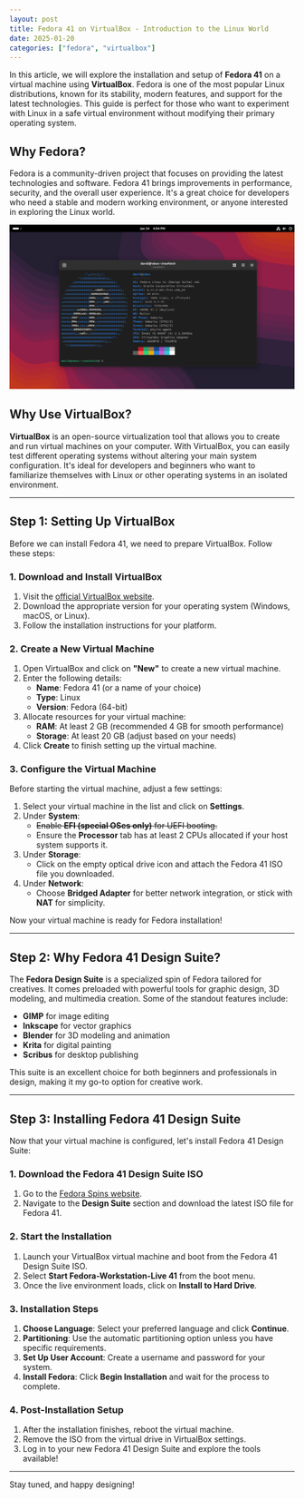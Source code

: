 ```yaml
---
layout: post
title: Fedora 41 on VirtualBox - Introduction to the Linux World
date: 2025-01-20
categories: ["fedora", "virtualbox"]
---
```


In this article, we will explore the installation and setup of **Fedora 41** on a virtual machine using **VirtualBox**. Fedora is one of the most popular Linux distributions, known for its stability, modern features, and support for the latest technologies. This guide is perfect for those who want to experiment with Linux in a safe virtual environment without modifying their primary operating system.

## Why Fedora?

Fedora is a community-driven project that focuses on providing the latest technologies and software. Fedora 41 brings improvements in performance, security, and the overall user experience. It's a great choice for developers who need a stable and modern working environment, or anyone interested in exploring the Linux world.

![Fedora 41](/screenshots/fedora-41.png)

## Why Use VirtualBox?

**VirtualBox** is an open-source virtualization tool that allows you to create and run virtual machines on your computer. With VirtualBox, you can easily test different operating systems without altering your main system configuration. It's ideal for developers and beginners who want to familiarize themselves with Linux or other operating systems in an isolated environment.

---

## Step 1: Setting Up VirtualBox

Before we can install Fedora 41, we need to prepare VirtualBox. Follow these steps:

### 1. Download and Install VirtualBox
1. Visit the [official VirtualBox website](https://www.virtualbox.org/).
2. Download the appropriate version for your operating system (Windows, macOS, or Linux).
3. Follow the installation instructions for your platform.

### 2. Create a New Virtual Machine
1. Open VirtualBox and click on **"New"** to create a new virtual machine.
2. Enter the following details:
   - **Name**: Fedora 41 (or a name of your choice)
   - **Type**: Linux
   - **Version**: Fedora (64-bit)
3. Allocate resources for your virtual machine:
   - **RAM**: At least 2 GB (recommended 4 GB for smooth performance)
   - **Storage**: At least 20 GB (adjust based on your needs)
4. Click **Create** to finish setting up the virtual machine.

### 3. Configure the Virtual Machine
Before starting the virtual machine, adjust a few settings:
1. Select your virtual machine in the list and click on **Settings**.
2. Under **System**:
   - ~~Enable **EFI (special OSes only)** for UEFI booting.~~
   - Ensure the **Processor** tab has at least 2 CPUs allocated if your host system supports it.
3. Under **Storage**:
   - Click on the empty optical drive icon and attach the Fedora 41 ISO file you downloaded.
4. Under **Network**:
   - Choose **Bridged Adapter** for better network integration, or stick with **NAT** for simplicity.

Now your virtual machine is ready for Fedora installation!

---

## Step 2: Why Fedora 41 Design Suite?

The **Fedora Design Suite** is a specialized spin of Fedora tailored for creatives. It comes preloaded with powerful tools for graphic design, 3D modeling, and multimedia creation. Some of the standout features include:
- **GIMP** for image editing
- **Inkscape** for vector graphics
- **Blender** for 3D modeling and animation
- **Krita** for digital painting
- **Scribus** for desktop publishing

This suite is an excellent choice for both beginners and professionals in design, making it my go-to option for creative work.

---

## Step 3: Installing Fedora 41 Design Suite

Now that your virtual machine is configured, let's install Fedora 41 Design Suite:

### 1. Download the Fedora 41 Design Suite ISO
1. Go to the [Fedora Spins website](https://spins.fedoraproject.org/).
2. Navigate to the **Design Suite** section and download the latest ISO file for Fedora 41.

### 2. Start the Installation
1. Launch your VirtualBox virtual machine and boot from the Fedora 41 Design Suite ISO.
2. Select **Start Fedora-Workstation-Live 41** from the boot menu.
3. Once the live environment loads, click on **Install to Hard Drive**.

### 3. Installation Steps
1. **Choose Language**: Select your preferred language and click **Continue**.
2. **Partitioning**: Use the automatic partitioning option unless you have specific requirements.
3. **Set Up User Account**: Create a username and password for your system.
4. **Install Fedora**: Click **Begin Installation** and wait for the process to complete.

### 4. Post-Installation Setup
1. After the installation finishes, reboot the virtual machine.
2. Remove the ISO from the virtual drive in VirtualBox settings.
3. Log in to your new Fedora 41 Design Suite and explore the tools available!

---

Stay tuned, and happy designing!

